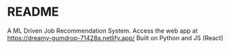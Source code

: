 # README 
A ML Driven Job Recommendation System. Access the web app at https://dreamy-gumdrop-71428a.netlify.app/
Built on Python and JS (React)





